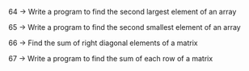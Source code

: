 64 -> Write a program to find the second largest element of an array

65 -> Write a program to find the second smallest element of an array

66 -> Find the sum of right diagonal elements of a matrix 

67 -> Write a program to find the sum of each row of a matrix

